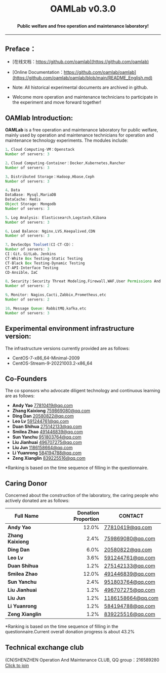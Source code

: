 
<h1 align="center" style="margin: 30px 0 30px; font-weight: bold;">OAMLab v0.3.0</h1>
<h4 align="center">Public welfare and free operation and maintenance laboratory!</h4>
<p align="center"></p>

---

## Preface：
- [在线文档：https://github.com/oamlab](https://github.com/oamlab)
- [Online Documentation：https://github.com/oamlab/oamlab](https://github.com/oamlab/oamlab/blob/main/README_English.md)

- Note: All historical experimental documents are archived in github.

- Welcome more operation and maintenance technicians to participate in the experiment and move forward together!


## OAMlab Introduction:

**OAMLab** is a free operation and maintenance laboratory for public welfare, mainly used by operation and maintenance technicians for operation and maintenance technology experiments. The modules include:

``` java
1、Cloud Computing-VM：Openstack
Number of servers: 3

2、Cloud Computing-Container：Docker,Kubernetes,Rancher
Number of servers: 3

3、Distributed Storage：Hadoop,Hbase,Ceph
Number of servers: 3

4、Data
DataBase: Mysql,MariaDB
DataCache: Redis
Object Storage: Mongodb
Number of servers: 3

5、Log Analysis: Elasticsearch,Logstash,Kibana
Number of servers: 3

6、Load Balance: Nginx,LVS,Keepalived,CDN
Number of servers: 3

7、DevSecOps Toolset(CI-CT-CD)：
Number of servers: 3
CI：Git，GitLab，Jenkins
CT-White Box Testing-Static Testing
CT-Black Box Testing-Dynamic Testing
CT-API-Interface Testing
CD-Ansible，IaC

8、Security：Security Threat Modeling,Firewall,WAF,User Permissions And File Permissions、Honeypot Technology,Chaos Engineering And Disaster Recovery Plan
Number of servers: 2

9、Monitor: Nagios,Cacti,Zabbix,Prometheus,etc
Number of servers: 2

10、Message Queue: RabbitMQ,kafka,etc
Number of servers: 3

```

## Experimental environment infrastructure version:

The infrastructure versions currently provided are as follows:

- CentOS-7-x86_64-Minimal-2009
- CentOS-Stream-9-20221003.2-x86_64

## Co-Founders

The co sponsors who advocate diligent technology and continuous learning are as follows:

- **Andy Yao** 77810419@qq.com
- **Zhang Kaixiong** 759869080@qq.com
- **Ding Dan** 20580822@qq.com
- **Leo Lv** 591244761@qq.com
- **Duan Shihua** 275142133@qq.com
- **Smilea Zhao** 491446839@qq.com
- **Sun Yanchu** 951803764@qq.com
- **Liu Jianhuai** 496707275@qq.com
- **Liu Jun** 1186158664@qq.com
- **Li Yuanrong** 584194788@qq.com
- **Zeng Xianglin** 839225516@qq.com

*Ranking is based on the time sequence of filling in the questionnaire.

## Caring Donor

Concerned about the construction of the laboratory, the caring people who actively donated are as follows:

| Full Name						    | Donation Proportion	 |CONTACT|
|--------------------|---------------------:|-----------------|
| **Andy Yao**       |                12.0% |   77810419@qq.com |
| **Zhang Kaixiong** |                 2.4% |  759869080@qq.com |
| **Ding Dan**       |                 6.0% |   20580822@qq.com |
| **Leo Lv**         |                 3.6% |  591244761@qq.com |
| **Duan Shihua**    |                 1.2% |  275142133@qq.com |
| **Smilea Zhao**    |                12.0% |  491446839@qq.com |
| **Sun Yanchu**     |                 2.4% |  951803764@qq.com |
| **Liu Jianhuai**   |                 1.2% |  496707275@qq.com |
| **Liu Jun**        |                 1.2% | 1186158664@qq.com |
| **Li Yuanrong**    |                 1.2% |  584194788@qq.com |
| **Zeng Xianglin**  |                 1.2% |  839225516@qq.com |

*Ranking is based on the time sequence of filling in the questionnaire.Current overall donation progress is about 43.2%

## Technical exchange club
(CN)SHENZHEN Operation And Maintenance CLUB, QQ group：216589280 [Click to join](https://jq.qq.com/?_wv=1027&k=tdDtDoUp)

<br>

